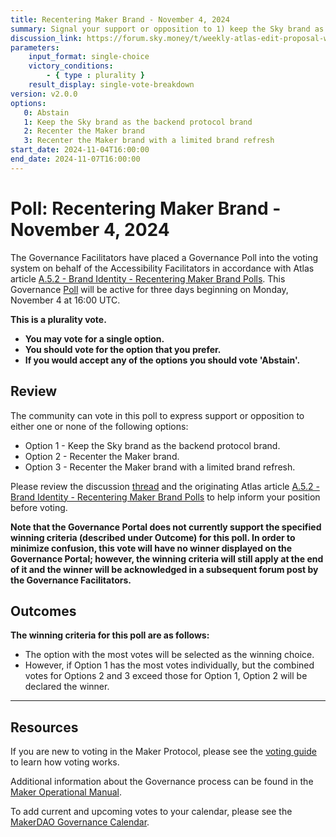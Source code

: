 ```yaml
---
title: Recentering Maker Brand - November 4, 2024
summary: Signal your support or opposition to 1) keep the Sky brand as the backend protocol brand; or 2) recenter the Maker brand; or 3) recenter the Maker brand with a limited brand refresh.
discussion_link: https://forum.sky.money/t/weekly-atlas-edit-proposal-week-of-2024-10-28-0/25411
parameters:
    input_format: single-choice
    victory_conditions:
        - { type : plurality }
    result_display: single-vote-breakdown
version: v2.0.0
options:
   0: Abstain
   1: Keep the Sky brand as the backend protocol brand
   2: Recenter the Maker brand
   3: Recenter the Maker brand with a limited brand refresh
start_date: 2024-11-04T16:00:00
end_date: 2024-11-07T16:00:00
---
```

# Poll: Recentering Maker Brand - November 4, 2024

The Governance Facilitators have placed a Governance Poll into the voting system on behalf of the Accessibility Facilitators in accordance with Atlas article [A.5.2 - Brand Identity - Recentering Maker Brand Polls](https://sky-atlas.powerhouse.io/#A.5.1.1.3_Recentering_Maker_Brand_Polls-133f2ff0-8d73-80ba-add3-d43c59ec407b%7C8d5a16c0e403). This Governance [Poll](https://sky-atlas.powerhouse.io/#A.1.9.1_Operational_Weekly_Cycle-b189fa17-57a9-4d4e-9780-0ce4efd94211|0db30308) will be active for three days beginning on Monday, November 4 at 16:00 UTC.

**This is a plurality vote.**

- **You may vote for a single option.**
- **You should vote for the option that you prefer.**
- **If you would accept any of the options you should vote 'Abstain'.**

## Review

The community can vote in this poll to express support or opposition to either one or none of the following options:

- Option 1 - Keep the Sky brand as the backend protocol brand.
- Option 2 - Recenter the Maker brand.
- Option 3 - Recenter the Maker brand with a limited brand refresh.

Please review the discussion [thread](https://forum.sky.money/t/weekly-atlas-edit-proposal-week-of-2024-10-28-0/25411) and the originating Atlas article [A.5.2 - Brand Identity - Recentering Maker Brand Polls](https://github.com/makerdao/next-gen-atlas/blob/0ad10bf7adb809299f2e35ca048b62708a3bbb6c/Sky%20Atlas/Sky%20Atlas.html#L8697BD) to help inform your position before voting.

**Note that the Governance Portal does not currently support the specified winning criteria (described under **Outcome**) for this poll. In order to minimize confusion, this vote will have no winner displayed on the Governance Portal; however, the winning criteria will still apply at the end of it and the winner will be acknowledged in a subsequent forum post by the Governance Facilitators.**

## Outcomes

**The winning criteria for this poll are as follows:**

- The option with the most votes will be selected as the winning choice.
- However, if Option 1 has the most votes individually, but the combined votes for Options 2 and 3 exceed those for Option 1, Option 2 will be declared the winner.

---

## Resources

If you are new to voting in the Maker Protocol, please see the [voting guide](https://manual.makerdao.com/governance/voting-in-makerdao/on-chain-governance) to learn how voting works.

Additional information about the Governance process can be found in the [Maker Operational Manual](https://manual.makerdao.com).

To add current and upcoming votes to your calendar, please see the [MakerDAO Governance Calendar](https://manual.makerdao.com/makerdao/calendars/governance-calendar).
